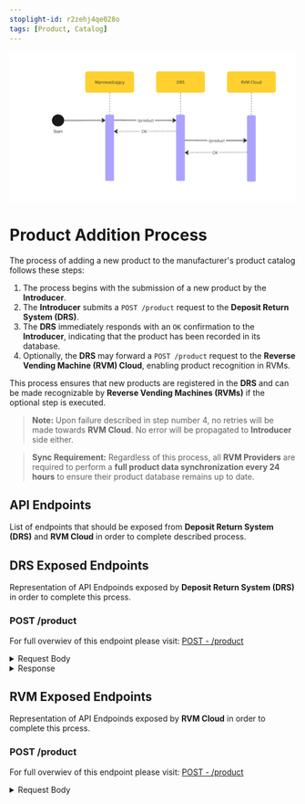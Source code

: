 ```yaml
---
stoplight-id: r2zehj4qe028o
tags: [Product, Catalog]
---
```


![NewProductAdded.png](../../assets/images/NewProductAdded.png)

# Product Addition Process

The process of adding a new product to the manufacturer's product catalog follows these steps:

1. The process begins with the submission of a new product by the **Introducer**.
2. The **Introducer** submits a `POST /product` request to the **Deposit Return System (DRS)**.
3. The **DRS** immediately responds with an `OK` confirmation to the **Introducer**, indicating that the product has been recorded in its database.
4. Optionally, the **DRS** may forward a `POST /product` request to the **Reverse Vending Machine (RVM) Cloud**, enabling product recognition in RVMs.

This process ensures that new products are registered in the **DRS** and can be made recognizable by **Reverse Vending Machines (RVMs)** if the optional step is executed.

> **Note:** Upon failure described in step number 4, no retries will be made towards **RVM Cloud**. No error will be propagated to **Introducer** side either.

> **Sync Requirement:** Regardless of this process, all **RVM Providers** are required to perform a **full product data synchronization every 24 hours** to ensure their product database remains up to date.

## API Endpoints

List of endpoints that should be exposed from **Deposit Return System (DRS)** and **RVM Cloud** in order to complete described process.

## DRS Exposed Endpoints

Representation of API Endpoinds exposed by **Deposit Return System (DRS)** in order to complete this prcess.

### POST /product

For full overwiev of this endpoint please visit: [POST - /product](../../drs-openapi.yaml/paths/\~1product/get)

<details>

<summary>Request Body</summary>

```yaml jsonSchema
  $ref: '../../models/ProductPost.yaml'
```

</details>

<details>

<summary>Response</summary>

```yaml jsonSchema
  {
  "type": "object",
  "properties": {
    "id": {
      "type": "string"
    }
  }
}
```

</details>

## RVM Exposed Endpoints

Representation of API Endpoinds exposed by **RVM Cloud** in order to complete this prcess.

### POST /product

For full overwiev of this endpoint please visit: [POST - /product](../../rvm-openapi.yaml/paths/\~1product/post)

<details>
<summary>Request Body</summary>

```yaml jsonSchema
  $ref: '../../models/Product.yaml'
```

</details>
